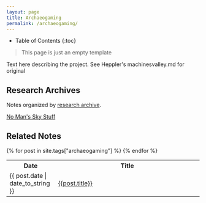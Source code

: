```yaml
---
layout: page
title: Archaeogaming
permalink: /archaeogaming/
---
```


* Table of Contents
{:toc}

>  This page is just an empty template

Text here describing the project. See Heppler's machinesvalley.md for original

## Research Archives

Notes organized by [research archive](/research-archives/).

[No Man's Sky Stuff](#todo:10)

## Related Notes

<table class="table-stripped">
    <tr>
      <th>Date</th>
      <th>Title</th>
    </tr>
    {% for post in site.tags["archaeogaming"] %}
    <tr>
      <td width="15%;">{{ post.date | date_to_string }}</td>
      <td width="70%;"><a href="{{ post.url | prepend: site.baseurl }}">{{post.title}}</a></td>
      </tr>
    {% endfor %}
  </table>
